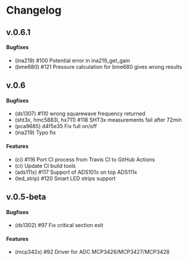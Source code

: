 # Changelog

## v.0.6.1

#### Bugfixes

- (ina219) #100 Potential error in ina219_get_gain
- (bme680) #121 Pressure calculation for bme680 gives wrong results

## v.0.6

#### Bugfixes

- (ds1307) #110 wrong squarewave frequency returned
- (sht3x, hmc5883l, hx711) #118 SHT3x measurements fail after 72min
- (pca9685) d4f5e35 Fix full on/off 
- (ina219) Typo fix

#### Features

- (ci) #116 Port CI process from Travis CI to GitHub Actions
- (ci) Update CI build tools
- (ads111x) #117 Support of ADS101x on top ADS111x
- (led_strip) #120 Smart LED strips support

## v.0.5-beta

#### Bugfixes

- (ds1302) #97 Fix critical section exit

#### Features

- (mcp342x) #92 Driver for ADC MCP3426/MCP3427/MCP3428
